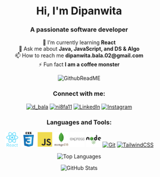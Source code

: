 <div align="center">
  <h1>Hi, I'm Dipanwita</h1>
  <h3>A passionate software developer</h3>

  <p>
    🌱 I’m currently learning <strong>React</strong><br/>
    💬 Ask me about <strong>Java, JavaScript, and DS & Algo</strong> <br/>
    📫 How to reach me <strong>dipanwita.bala.02@gmail.com</strong> <br/>
    ⚡ Fun fact <strong>I am a coffee monster</strong>
  </p>

  <a>
    <img src="https://github.com/user-attachments/assets/714e136c-1bf2-4d9e-9836-84cdcaa888b2" width="70%" height="auto" alt="GithubReadME"/>
  </a>

  <h3>Connect with me:</h3>
  <p>
    <a href="https://www.leetcode.com/d_bala" target="_blank"><img src="https://raw.githubusercontent.com/rahuldkjain/github-profile-readme-generator/master/src/images/icons/Social/leet-code.svg" alt="d_bala" height="30" width="40" /></a>
    <a href="https://twitter.com/ni8fa11" target="_blank"><img src="https://raw.githubusercontent.com/rahuldkjain/github-profile-readme-generator/master/src/images/icons/Social/twitter.svg" alt="ni8fa11" height="30" width="40" /></a>
    <a href="https://www.linkedin.com/in/dipanwita-bala-21999c/" target="_blank"><img src="https://raw.githubusercontent.com/rahuldkjain/github-profile-readme-generator/master/src/images/icons/Social/linked-in-alt.svg" alt="LinkedIn" height="30" width="40" /></a>
    <a href="https://instagram.com/bala_dipanwita" target="_blank"><img src="https://raw.githubusercontent.com/rahuldkjain/github-profile-readme-generator/master/src/images/icons/Social/instagram.svg" alt="Instagram" height="30" width="40" /></a>
  </p>

  <h3>Languages and Tools:</h3>
  <p>
    <a href="https://reactjs.org/" target="_blank"><img src="https://raw.githubusercontent.com/devicons/devicon/master/icons/react/react-original-wordmark.svg" alt="React" width="40" height="40"/></a>
    <a href="https://www.w3schools.com/css/" target="_blank"><img src="https://raw.githubusercontent.com/devicons/devicon/master/icons/css3/css3-original-wordmark.svg" alt="CSS3" width="40" height="40"/></a>
    <a href="https://www.javascript.com/" target="_blank"><img src="https://raw.githubusercontent.com/devicons/devicon/master/icons/javascript/javascript-original.svg" alt="JavaScript" width="40" height="40"/></a>
    <a href="https://www.mongodb.com/" target="_blank"><img src="https://raw.githubusercontent.com/devicons/devicon/master/icons/mongodb/mongodb-original-wordmark.svg" alt="MongoDB" width="40" height="40"/></a>
    <a href="https://expressjs.com" target="_blank"><img src="https://raw.githubusercontent.com/devicons/devicon/master/icons/express/express-original-wordmark.svg" alt="Express" width="40" height="40"/></a>
    <a href="https://nodejs.org" target="_blank"><img src="https://raw.githubusercontent.com/devicons/devicon/master/icons/nodejs/nodejs-original-wordmark.svg" alt="Node.js" width="40" height="40"/></a>
    <a href="https://git-scm.com/" target="_blank"><img src="https://www.vectorlogo.zone/logos/git-scm/git-scm-icon.svg" alt="Git" width="40" height="40"/></a>
    <a href="https://tailwindcss.com/" target="_blank"><img src="https://www.vectorlogo.zone/logos/tailwindcss/tailwindcss-icon.svg" alt="TailwindCSS" width="40" height="40"/></a>
  </p>

  <p>
    <img src="https://github-readme-stats.vercel.app/api/top-langs?username=dip-bala&show_icons=true&theme=transparent&locale=en&layout=compact" alt="Top Languages" />
  </p>
  <p>
    <img src="https://github-readme-stats.vercel.app/api?username=dip-bala&show_icons=true&theme=transparent&locale=en" alt="GitHub Stats" />
  </p>
</div>
